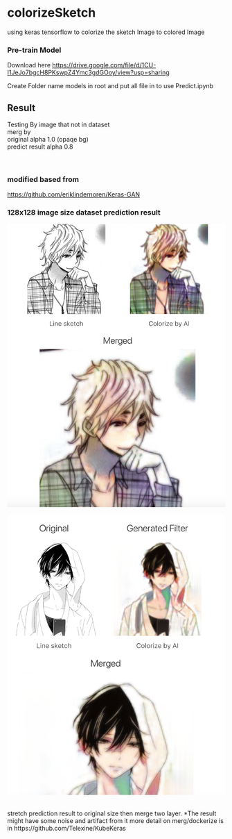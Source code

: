 # colorizeSketch
using keras tensorflow to colorize the sketch Image to colored Image

### Pre-train Model

Download here 
https://drive.google.com/file/d/1CU-I1JeJo7bgcH8PKswpZ4Ymc3gdGOoy/view?usp=sharing

Create Folder name models in root and put all file in to use Predict.ipynb

## Result
Testing By image that not in dataset <br>
merg by <br>
original         alpha 1.0 (opaqe bg)<br>
predict result   alpha 0.8 <br>
<br><br>

### modified based from 
https://github.com/eriklindernoren/Keras-GAN

### 128x128 image size dataset prediction result 


![alt text](https://github.com/Telexine/colorizeSketch/blob/master/input128_test2.png "example1")

![alt text](https://github.com/Telexine/colorizeSketch/blob/master/input128_test3.png "example2")


<br>
 stretch prediction result to original size then merge two layer.
 *The result might have some noise and artifact from it 
more detail on merg/dockerize is in https://github.com/Telexine/KubeKeras

